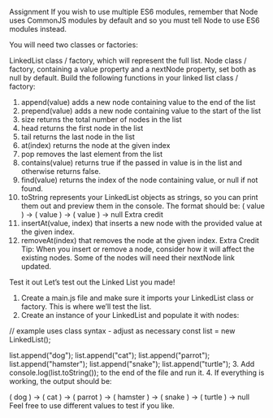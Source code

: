 Assignment
If you wish to use multiple ES6 modules, remember that Node uses CommonJS modules by default and so you must tell Node to use ES6 modules instead.

You will need two classes or factories:

LinkedList class / factory, which will represent the full list.
Node class / factory, containing a value property and a nextNode property, set both as null by default.
Build the following functions in your linked list class / factory:

1. append(value) adds a new node containing value to the end of the list
2. prepend(value) adds a new node containing value to the start of the list
3. size returns the total number of nodes in the list
4. head returns the first node in the list
5. tail returns the last node in the list
6. at(index) returns the node at the given index
7. pop removes the last element from the list
8. contains(value) returns true if the passed in value is in the list and otherwise returns false.
9. find(value) returns the index of the node containing value, or null if not found.
10. toString represents your LinkedList objects as strings, so you can print them out and preview them in the console. The format should be: ( value ) -> ( value ) -> ( value ) -> null
Extra credit
11. insertAt(value, index) that inserts a new node with the provided value at the given index.
12. removeAt(index) that removes the node at the given index.
Extra Credit Tip: When you insert or remove a node, consider how it will affect the existing nodes. Some of the nodes will need their nextNode link updated.

Test it out
Let’s test out the Linked List you made!

1. Create a main.js file and make sure it imports your LinkedList class or factory. This is where we’ll test the list.
2. Create an instance of your LinkedList and populate it with nodes:

// example uses class syntax - adjust as necessary
const list = new LinkedList();

list.append("dog");
list.append("cat");
list.append("parrot");
list.append("hamster");
list.append("snake");
list.append("turtle");
3. Add console.log(list.toString()); to the end of the file and run it.
4. If everything is working, the output should be:

( dog ) -> ( cat ) -> ( parrot ) -> ( hamster ) -> ( snake ) -> ( turtle ) -> null
Feel free to use different values to test if you like.